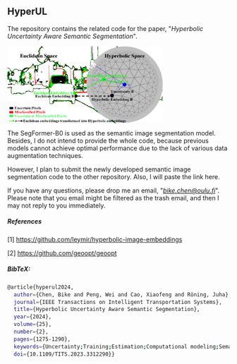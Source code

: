 ## HyperUL

The repository contains  the related code for the paper, "*Hyperbolic Uncertainty Aware Semantic Segmentation*". 

<img src="imgs/uncertainty_mis_hyper.png" width="70%" align="center">



The SegFormer-B0 is used as the semantic image segmentation model. Besides, I do not intend to provide the whole code, because previous models cannot achieve optimal performance due to the lack of various data augmentation techniques.  

However, I plan to submit the newly developed semantic image segmentation code to the other repository. Also, I will paste the link here. 

 

If you have any questions, please drop me an email, "*bike.chen@oulu.fi*". Please note that you email might be filtered as the trash email, and then I may not reply to you immediately. 



##### References

[1] https://github.com/leymir/hyperbolic-image-embeddings

[2] https://github.com/geoopt/geoopt



##### BibTeX:

```bash
@article{hyperul2024,
  author={Chen, Bike and Peng, Wei and Cao, Xiaofeng and Röning, Juha},
  journal={IEEE Transactions on Intelligent Transportation Systems}, 
  title={Hyperbolic Uncertainty Aware Semantic Segmentation}, 
  year={2024},
  volume={25},
  number={2},
  pages={1275-1290},
  keywords={Uncertainty;Training;Estimation;Computational modeling;Semantic segmentation;Drones;Task analysis;Hyperbolic space;hyperbolic uncertainty estimation;semantic segmentation;self-driving cars;autonomous drones},
  doi={10.1109/TITS.2023.3312290}}
```


